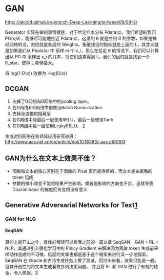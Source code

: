 # GAN

https://atcold.github.io/pytorch-Deep-Learning/en/week09/09-3/

Generator 实际在做的事情就是，对于给定样本分布 Pdata(x)，我们希望的我们 PG(x;θ），能够尽可能地接近 Pdata(x)，这里的 θ 就是控制 G 的参数，如果是神经网络的话，对应就是各层的 Weights。衡量接近的指标就是上面的 L，其含义就是如果我们从 Pdata(x) 中 采样 m 个 x_i，那么在给定 θ 的情况下，我们可以计算出从 PG 中 采样出 x_i 的几率，将它们连乘得到 L。我们的目的就是找到一个 θ_star，使得 L 能够最大。

将 log(1-D(x)) 改换为 -log(D(x))

## DCGAN

1. 去掉了G网络和D网络中的pooling layer。
1. 在G网络和D网络中都使用Batch Normalization
1. 去掉全连接的隐藏层
1. 在G网络中除最后一层使用RELU，最后一层使用Tanh
1. 在D网络中每一层使用LeakyRELU。 [2]

生成对抗网络在各领域应用研究进展：
http://www.aas.net.cn/cn/article/doi/10.16383/j.aas.c180831

## GAN为什么在文本上效果不佳？

- 图像和文本的核心区别在于图像的 Pixel 表示是连续的，而文本是由离散的 token 组成
- 参数的微小改变不能对结果产生影响，或者说影响的方向也不对，这就导致 Discriminator 的梯度回传变得没有意义

## Generative Adversarial Networks for Text[1]

### GAN for NLG

#### SeqGAN

算的上是开山之作，具体的解读可以看我之前的一篇文章 SeqGAN – GAN + RL + NLP，其通过引入强化学习中的 Policy Gradient 来解决因为离散 token 生成前采样动作造成的不可微。后面的文章也都是基于这个框架来进行深一步地探索。SeqGAN 在 Oracle 和古诗生成任务上做了测试，回过头来看，效果只能说一般。但其开创性的将文本生成看做序列决策问题， 并且将 RL 和 GAN 进行了有机的结合，令人佩服。[3]

[1]: https://www.reddit.com/r/MachineLearning/comments/40ldq6/generative_adversarial_networks_for_text/
[2]: https://blog.csdn.net/xiaoqianlizhen/article/details/81536537?spm=1001.2014.3001.5501
[3]: https://tobiaslee.top/2018/04/22/GAN-in-NLP-Notes/
[4]: http://www.aas.net.cn/cn/article/doi/10.16383/j.aas.c180831
